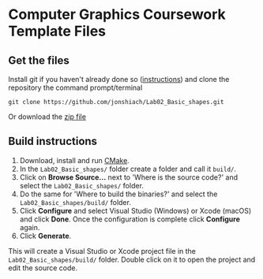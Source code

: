 # Computer Graphics Coursework Template Files

## Get the files

Install git if you haven't already done so ([instructions](https://github.com/git-guides/install-git)) and clone the repository the command prompt/terminal

```
git clone https://github.com/jonshiach/Lab02_Basic_shapes.git
```

Or download the [zip file](https://github.com/jonshiach/Lab02_Basic_shapes/zipball/master/)

## Build instructions

1. Download, install and run <a href="https://www.cmake.org" target="_blank">CMake</a>.
2. In the `Lab02_Basic_shapes/` folder create a folder and call it `build/`.
3. Click on **Browse Source...** next to 'Where is the source code?' and select the `Lab02_Basic_shapes/` folder.
4. Do the same for 'Where to build the binaries?' and select the `Lab02_Basic_shapes/build/` folder.
5. Click **Configure** and select Visual Studio (Windows) or Xcode (macOS) and click **Done**. Once the configuration is complete click **Configure** again.
6. Click **Generate**.

This will create a Visual Studio or Xcode project file in the `Lab02_Basic_shapes/build/` folder. Double click on it to open the project and edit the source code.
